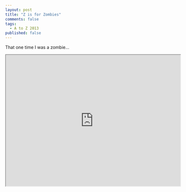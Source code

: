 ```yaml
---
layout: post
title: "Z is for Zombies"
comments: false
tags:
  - A to Z 2013
published: false
---
```


That one time I was a zombie…

<iframe width="560" height="420" src="http://www.youtube.com/embed/dpuVY4QXSe0?color=white&theme=light"></iframe>
